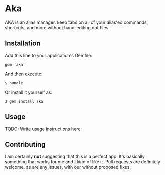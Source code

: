 # Aka

AKA is an alias manager. keep tabs on all of your alias'ed commands, shortcuts, and more without hand-editing dot files.

## Installation

Add this line to your application's Gemfile:

    gem 'aka'

And then execute:

    $ bundle

Or install it yourself as:

    $ gem install aka

## Usage

TODO: Write usage instructions here

## Contributing

I am certainly **not** suggesting that this is a perfect app. It's basically something that works for me and I kind of like it. Pull requests are definitely welcome, as are any issues, with our without proposed fixes.
